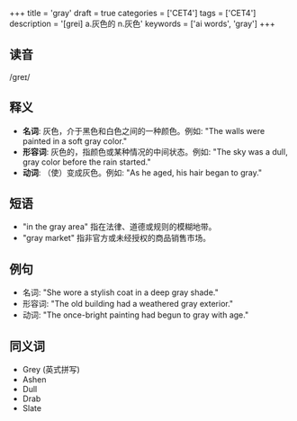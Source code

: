 +++
title = 'gray'
draft = true
categories = ['CET4']
tags = ['CET4']
description = '[grei] a.灰色的 n.灰色'
keywords = ['ai words', 'gray']
+++

## 读音
/ɡreɪ/

## 释义
- **名词**: 灰色，介于黑色和白色之间的一种颜色。例如: "The walls were painted in a soft gray color."
- **形容词**: 灰色的，指颜色或某种情况的中间状态。例如: "The sky was a dull, gray color before the rain started."
- **动词**: （使）变成灰色。例如: "As he aged, his hair began to gray."

## 短语
- "in the gray area" 指在法律、道德或规则的模糊地带。
- "gray market" 指非官方或未经授权的商品销售市场。

## 例句
- 名词: "She wore a stylish coat in a deep gray shade."
- 形容词: "The old building had a weathered gray exterior."
- 动词: "The once-bright painting had begun to gray with age."

## 同义词
- Grey (英式拼写)
- Ashen
- Dull
- Drab
- Slate
